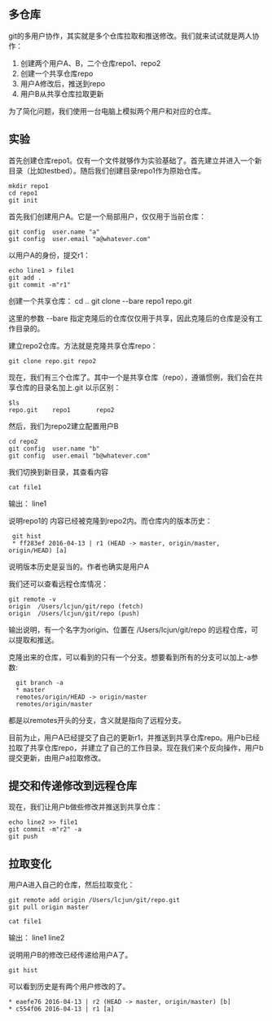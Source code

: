 ## 多仓库

git的多用户协作，其实就是多个仓库拉取和推送修改。我们就来试试就是两人协作：

1. 创建两个用户A、B，二个仓库repo1、repo2
2. 创建一个共享仓库repo
3. 用户A修改后，推送到repo
4. 用户B从共享仓库拉取更新

为了简化问题，我们使用一台电脑上模拟两个用户和对应的仓库。

## 实验

首先创建仓库repo1。仅有一个文件就够作为实验基础了。首先建立并进入一个新目录（比如testbed）。随后我们创建目录repo1作为原始仓库。

    
    mkdir repo1
    cd repo1
    git init 

首先我们创建用户A。它是一个局部用户，仅仅用于当前仓库：

    git config  user.name "a"
    git config  user.email "a@whatever.com"

以用户A的身份，提交r1：

    echo line1 > file1
    git add .
    git commit -m"r1"

创建一个共享仓库：
    cd ..
    git clone --bare repo1 repo.git
 
这里的参数 --bare 指定克隆后的仓库仅仅用于共享，因此克隆后的仓库是没有工作目录的。

建立repo2仓库。方法就是克隆共享仓库repo：

    git clone repo.git repo2
现在，我们有三个仓库了。其中一个是共享仓库（repo），遵循惯例，我们会在共享仓库的目录名加上.git 以示区别：

    $ls 
    repo.git    repo1       repo2

然后，我们为repo2建立配置用户B

    cd repo2
    git config  user.name "b"
    git config  user.email "b@whatever.com"


我们切换到新目录，其查看内容
    
    cat file1

输出：
    line1

说明repo1的 内容已经被克隆到repo2内。而仓库内的版本历史：

     git hist
     * ff283ef 2016-04-13 | r1 (HEAD -> master, origin/master, origin/HEAD) [a]

说明版本历史是妥当的。作者也确实是用户A

我们还可以查看远程仓库情况：

    git remote -v
    origin  /Users/lcjun/git/repo (fetch)
    origin  /Users/lcjun/git/repo (push)

输出说明，有一个名字为origin、位置在 /Users/lcjun/git/repo 的远程仓库，可以提取和推送。

克隆出来的仓库，可以看到的只有一个分支。想要看到所有的分支可以加上-a参数:

      git branch -a
      * master
      remotes/origin/HEAD -> origin/master
      remotes/origin/master

都是以remotes开头的分支，含义就是指向了远程分支。

目前为止，用户A已经提交了自己的更新r1，并推送到共享仓库repo。用户b已经拉取了共享仓库repo，并建立了自己的工作目录。现在我们来个反向操作，用户b提交更新，由用户a拉取修改。


## 提交和传递修改到远程仓库

现在，我们让用户b做些修改并推送到共享仓库：

    echo line2 >> file1
    git commit -m"r2" -a
    git push 

## 拉取变化

用户A进入自己的仓库，然后拉取变化：

    git remote add origin /Users/lcjun/git/repo.git
    git pull origin master

    cat file1
输出：
    line1
    line2

说明用户B的修改已经传递给用户A了。

    git hist

可以看到历史是有两个用户修改的了。

    * eaefe76 2016-04-13 | r2 (HEAD -> master, origin/master) [b]
    * c554f06 2016-04-13 | r1 [a] 





